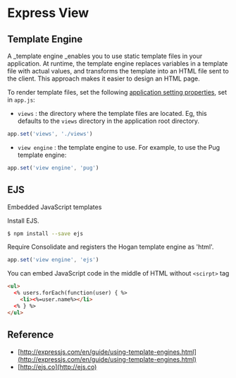 # Express View

## Template Engine

A \_template engine \_enables you to use static template files in your application. At runtime, the template engine replaces variables in a template file with actual values, and transforms the template into an HTML file sent to the client. This approach makes it easier to design an HTML page.

To render template files, set the following [application setting properties](http://expressjs.com/en/4x/api.html#app.set), set in `app.js`:

* `views` : the directory where the template files are located. Eg, this defaults to the `views` directory in the application root directory.

```js
app.set('views', './views')
```

* `view engine` : the template engine to use. For example, to use the Pug template engine:

```js
app.set('view engine', 'pug')
```

## EJS

Embedded JavaScript templates

Install EJS.

```bash
$ npm install --save ejs
```

Require Consolidate and registers the Hogan template engine as 'html'.

```js
app.set('view engine', 'ejs')
```

You can embed JavaScript code in the middle of HTML without `<scirpt>` tag

```html
<ul>
  <% users.forEach(function(user) { %>
    <li><%=user.name%></li>
  <% } %>
</ul>
```

## Reference

* [http://expressjs.com/en/guide/using-template-engines.html](http://expressjs.com/en/guide/using-template-engines.html)
* [http://ejs.co](http://ejs.co)



